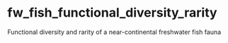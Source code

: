 # fw_fish_functional_diversity_rarity
Functional diversity and rarity of a near-continental freshwater fish fauna
